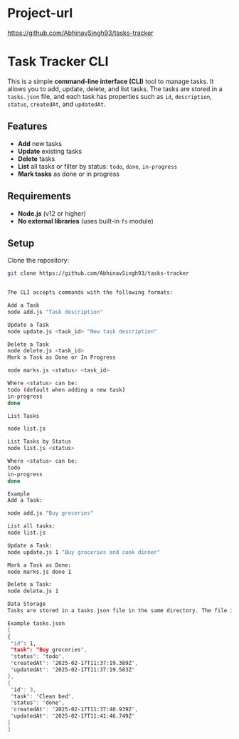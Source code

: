 # Project-url
https://github.com/AbhinavSingh93/tasks-tracker


# Task Tracker CLI

This is a simple **command-line interface (CLI)** tool to manage tasks. It allows you to add, update, delete, and list tasks. The tasks are stored in a `tasks.json` file, and each task has properties such as `id`, `description`, `status`, `createdAt`, and `updatedAt`.

## Features

- **Add** new tasks
- **Update** existing tasks
- **Delete** tasks
- **List** all tasks or filter by status: `todo`, `done`, `in-progress`
- **Mark tasks** as done or in progress

## Requirements

- **Node.js** (v12 or higher)
- **No external libraries** (uses built-in `fs` module)

## Setup

 Clone the repository:

   ```bash
   git clone https://github.com/AbhinavSingh93/tasks-tracker


The CLI accepts commands with the following formats:

Add a Task
node add.js "Task description"

Update a Task
node update.js <task_id> "New task description"

Delete a Task
node delete.js <task_id>
Mark a Task as Done or In Progress

node marks.js <status> <task_id>

Where <status> can be:
todo (default when adding a new task)
in-progress
done

List Tasks

node list.js

List Tasks by Status
node list.js <status>

Where <status> can be:
todo
in-progress
done

Example
Add a Task:

node add.js "Buy groceries"

List all tasks:
node list.js

Update a Task:
node update.js 1 "Buy groceries and cook dinner"

Mark a Task as Done:
node marks.js done 1

Delete a Task:
node delete.js 1

Data Storage
Tasks are stored in a tasks.json file in the same directory. The file is updated after every action.

Example tasks.json
[
  {
    "id": 1,
    "task": "Buy groceries",
    "status": "todo",
    "createdAt": "2025-02-17T11:37:19.389Z",
    "updatedAt": "2025-02-17T11:37:19.583Z"
  },
  {
    "id": 3,
    "task": "Clean bed",
    "status": "done",
    "createdAt": "2025-02-17T11:37:40.939Z",
    "updatedAt": "2025-02-17T11:41:46.749Z"
  }
]
